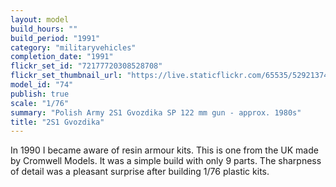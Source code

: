 ```yaml
---
layout: model
build_hours: ""
build_period: "1991"
category: "militaryvehicles"
completion_date: "1991"
flickr_set_id: "72177720308528708"
flickr_set_thumbnail_url: "https://live.staticflickr.com/65535/52921374250_09d7b911cb_m.jpg"
model_id: "74"
publish: true
scale: "1/76"
summary: "Polish Army 2S1 Gvozdika SP 122 mm gun - approx. 1980s"
title: "2S1 Gvozdika"
---
```


In 1990 I became aware of resin armour kits. This is one from the UK made by Cromwell Models. It was a simple build with only 9 parts. The sharpness of detail was a pleasant surprise after building 1/76 plastic kits.
